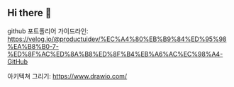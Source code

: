## Hi there 👋

github 포트폴리어 가이드라인: https://velog.io/@productuidev/%EC%A4%80%EB%B9%84%ED%95%98%EA%B8%B0-7-%ED%8F%AC%ED%8A%B8%ED%8F%B4%EB%A6%AC%EC%98%A4-GitHub

아키텍쳐 그리기: https://www.drawio.com/
<!--
**soch7151/soch7151** is a ✨ _special_ ✨ repository because its `README.md` (this file) appears on your GitHub profile.

Here are some ideas to get you started:

- 🔭 I’m currently working on ...
- 🌱 I’m currently learning ...
- 👯 I’m looking to collaborate on ...
- 🤔 I’m looking for help with ...
- 💬 Ask me about ...
- 📫 How to reach me: ...
- 😄 Pronouns: ...
- ⚡ Fun fact: ...
-->
